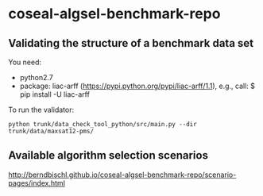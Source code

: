 coseal-algsel-benchmark-repo
============================

## Validating the structure of a benchmark data set

You need:

* python2.7
* package: liac-arff (https://pypi.python.org/pypi/liac-arff/1.1), 
  e.g., call: $ pip install -U liac-arff

To run the validator:

`python trunk/data_check_tool_python/src/main.py --dir trunk/data/maxsat12-pms/`


## Available algorithm selection scenarios

http://berndbischl.github.io/coseal-algsel-benchmark-repo/scenario-pages/index.html

